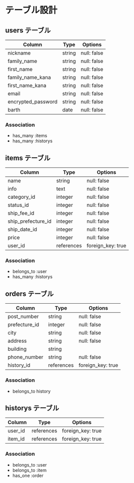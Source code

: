 # テーブル設計

## users テーブル

| Column                | Type   | Options     |
| --------              | ------ | ----------- |
| nickname              | string | null: false |
| family_name           | string | null: false |
| first_name            | string | null: false |
| family_name_kana      | string | null: false | 
| first_name_kana       | string | null: false |
| email                 | string | null: false |
| encrypted_password    | string | null: false |
| barth                 | date   | null: false |

### Association

- has_many :items
- has_many :historys

## items テーブル

| Column             | Type    | Options     |
| --------           | ------  | ----------- |
| name               | string  | null: false |
| info               | text    | null: false |
| category_id        | integer | null: false |
| status_id          | integer | null: false |
| ship_fee_id        | integer | null: false |
| ship_prefecture_id | integer | null: false |
| ship_date_id       | integer | null: false |
| price              | integer | null: false |
| user_id            | references | foreign_key: true|

### Association

- belongs_to :user
- has_many :historys

## orders テーブル

| Column          | Type    | Options     |
| --------        | ------  | ----------- |
| post_number     | string  | null: false |
| prefecture_id   | integer | null: false |
| city            | string  | null: false |
| address         | string  | null: false |
| building        | string  |             |
| phone_number    | string  | null: false |
| history_id      | references | foreign_key: true|

### Association

- belongs_to history 

## historys テーブル

| Column          | Type       | Options          |
| --------        | ------     | -----------      |
| user_id         | references | foreign_key: true|
| item_id         | references | foreign_key: true|

### Association

- belongs_to :user
- belongs_to :item
- has_one :order


